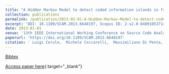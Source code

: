 ```yaml
---
title: "A Hidden Markov Model to detect coded information islands in free text"
collection: publications
permalink: /publication/2013-01-01-A-Hidden-Markov-Model-to-detect-coded-information-islands-in-free-text
excerpt: 'DOI: 10.1109/SCAM.2013.6648197, Scopus ID: 2-s2.0-84891053714, Cited by: 8'
date: 2013-01-01
venue: '13th IEEE International Working Conference on Source Code Analysis and Manipulation, SCAM 2013, Eindhoven, Netherlands, September 22-23, 2013'
paperurl: 'https://doi.org/10.1109/SCAM.2013.6648197'
citation: ' Luigi Cerulo,  Michele Ceccarelli,  Massimiliano Di Penta,  Gerardo Canfora, &quot;A Hidden Markov Model to detect coded information islands in free text.&quot; 13th IEEE International Working Conference on Source Code Analysis and Manipulation, SCAM 2013, Eindhoven, Netherlands, September 22-23, 2013, 2013.'
---
```

[Bibtex](https://dblp.org/rec/bib/conf/scam/CeruloCPC13)

[Access paper here](https://doi.org/10.1109/SCAM.2013.6648197){:target="_blank"}
